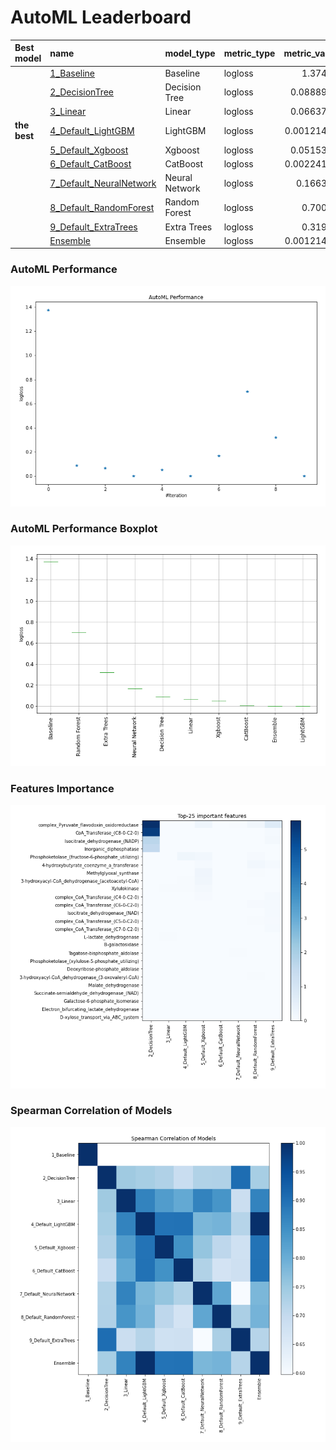 # AutoML Leaderboard

| Best model   | name                                                         | model_type     | metric_type   |   metric_value |   train_time |
|:-------------|:-------------------------------------------------------------|:---------------|:--------------|---------------:|-------------:|
|              | [1_Baseline](1_Baseline/README.md)                           | Baseline       | logloss       |     1.37455    |         0.62 |
|              | [2_DecisionTree](2_DecisionTree/README.md)                   | Decision Tree  | logloss       |     0.0888997  |        19.9  |
|              | [3_Linear](3_Linear/README.md)                               | Linear         | logloss       |     0.0663769  |         7.91 |
| **the best** | [4_Default_LightGBM](4_Default_LightGBM/README.md)           | LightGBM       | logloss       |     0.00121498 |        10.29 |
|              | [5_Default_Xgboost](5_Default_Xgboost/README.md)             | Xgboost        | logloss       |     0.0515309  |         9.92 |
|              | [6_Default_CatBoost](6_Default_CatBoost/README.md)           | CatBoost       | logloss       |     0.00224122 |        26.92 |
|              | [7_Default_NeuralNetwork](7_Default_NeuralNetwork/README.md) | Neural Network | logloss       |     0.166366   |         1.92 |
|              | [8_Default_RandomForest](8_Default_RandomForest/README.md)   | Random Forest  | logloss       |     0.70066    |        10.56 |
|              | [9_Default_ExtraTrees](9_Default_ExtraTrees/README.md)       | Extra Trees    | logloss       |     0.31948    |        15.97 |
|              | [Ensemble](Ensemble/README.md)                               | Ensemble       | logloss       |     0.00121498 |         0.3  |

### AutoML Performance
![AutoML Performance](ldb_performance.png)

### AutoML Performance Boxplot
![AutoML Performance Boxplot](ldb_performance_boxplot.png)

### Features Importance
![features importance across models](features_heatmap.png)



### Spearman Correlation of Models
![models spearman correlation](correlation_heatmap.png)

